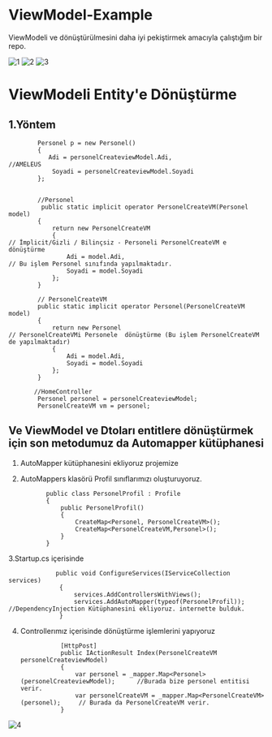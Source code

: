 # ViewModel-Example
ViewModeli ve dönüştürülmesini daha iyi pekiştirmek amacıyla çalıştığım bir repo. 

![1](https://user-images.githubusercontent.com/68101192/199297041-62f168e0-88fa-4d79-acf3-e2a43cd51e7b.png)
![2](https://user-images.githubusercontent.com/68101192/199297093-14375b67-2ffa-4664-8fe2-6d28af5b4fcc.png)
![3](https://user-images.githubusercontent.com/68101192/199297125-e3fe2524-881c-4df9-89f3-80c46ba8b7ed.png)


# ViewModeli Entity'e Dönüştürme #

## 1.Yöntem ##
            Personel p = new Personel()
            {
               Adi = personelCreateviewModel.Adi,                                          //AMELEUS
                Soyadi = personelCreateviewModel.Soyadi
            };
            
            
            //Personel
             public static implicit operator PersonelCreateVM(Personel model)
            {
                return new PersonelCreateVM 
                {                                                                         // İmplicit/Gizli / Bilinçsiz - Personeli PersonelCreateVM e dönüştürme
                    Adi = model.Adi,                                                      // Bu işlem Personel sınıfında yapılmaktadır.
                    Soyadi = model.Soyadi
                };
            }
            
            // PersonelCreateVM
            public static implicit operator Personel(PersonelCreateVM model)
            {
                return new Personel                                                       // PersonelCreateVMi Personele  dönüştürme (Bu işlem PersonelCreateVM de yapılmaktadır)
                {
                    Adi = model.Adi,
                    Soyadi = model.Soyadi
                };
            }
           
           //HomeController
            Personel personel = personelCreateviewModel;
            PersonelCreateVM vm = personel;


## Ve ViewModel ve Dtoları entitlere dönüştürmek için son metodumuz da Automapper kütüphanesi ##

1. AutoMapper kütüphanesini ekliyoruz projemize 
2. AutoMappers klasörü Profil sınıflarımızı oluşturuyoruz.

              public class PersonelProfil : Profile
              {
                  public PersonelProfil()
                  {
                      CreateMap<Personel, PersonelCreateVM>();
                      CreateMap<PersonelCreateVM,Personel>();
                  }
              }
              
3.Startup.cs içerisinde 

                 public void ConfigureServices(IServiceCollection services)
                  {
                      services.AddControllersWithViews();
                      services.AddAutoMapper(typeof(PersonelProfil));   //DependencyInjection Kütüphanesini ekliyoruz. internette bulduk.
                  }

4. Controllerımız içerisinde  dönüştürme işlemlerini yapıyoruz 

                  [HttpPost]
                  public IActionResult Index(PersonelCreateVM personelCreateviewModel)
                  {
                      var personel = _mapper.Map<Personel>(personelCreateviewModel);      //Burada bize personel entitisi verir.
                      var personelCreateVM = _mapper.Map<PersonelCreateVM>(personel);     // Burada da PersonelCreateVM verir.
                  }
                  
                  


![4](https://user-images.githubusercontent.com/68101192/199297436-c08e4880-3e9e-4667-b7ec-87db45098073.png)




